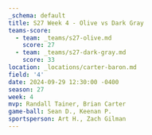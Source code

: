 ```yaml
---
_schema: default
title: S27 Week 4 - Olive vs Dark Gray
teams-score:
  - team: _teams/s27-olive.md
    score: 27
  - team: _teams/s27-dark-gray.md
    score: 33
location: _locations/carter-baron.md
field: '4'
date: 2024-09-29 12:30:00 -0400
season: 27
week: 4
mvp: Randall Tainer, Brian Carter
game-ball: Sean D., Keenan P.
sportsperson: Art H., Zach Gilman
---
```

